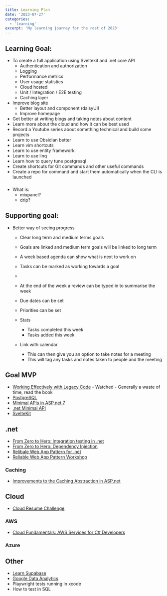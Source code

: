 ```yaml
---
title: Learning Plan
date: '2023-07-27'
categories:
  - 'learning'
excerpt: 'My learning journey for the rest of 2023'
---
```


## Learning Goal:
- To create a full application using Sveltekit and .net core API
  - Authentication and authorization
  - Logging
  - Performance metrics
  - User usage statistics
  - Cloud hosted
  - Unit / Integration / E2E testing
  - Caching layer
- Improve blog site 
  - Better layout and component (daisyUI)
  - Improve homepage
- Get better at writing blogs and taking notes about content
- Learn more about the cloud and how it can be best used
- Record a Youtube series about something technical and build some projects
- Learn to use Obsidian better
- Learn vim shortcuts
- Learn to use entity framework
- Learn to use linq
- Learn how to query tune postgresql
- Create shortcuts for Git commands and other useful commands
- Create a repo for command and start them automatically when the CLI is launched

###
- What is:
  - mixpanel?
  - drip?
  

## Supporting goal:
- Better way of seeing progress
  - Clear long term and medium terms goals
  - Goals are linked and medium term goals will be linked to long term
  - A week based agenda can show what is next to work on
  - Tasks can be marked as working towards a goal
  - 
  - At the end of the week a review can be typed in to summarise the week
  - Due dates can be set
  - Priorities can be set
  - Stats
    - Tasks completed this week
    - Tasks added this week

  - Link with calendar
    - This can then give you an option to take notes for a meeting
    - This will tag any tasks and notes taken to people and the meeting

  
## Goal MVP
- [Working Effectively with Legacy Code](https://www.youtube.com/watch?v=P_6eDL1aqtA) - Watched - Generally a waste of time, read the book
- [PostgreSQL](https://bigmachine.io/products/sql-orbit/##)
- [Minimal APIs in ASP.net 7](https://www.youtube.com/watch?v=LQ40Fc7K8tU)
- [.net Minimal API](https://dometrain.com/course/from-zero-to-hero-minimal-apis-in-net-with-c)
- [SvelteKit](https://levelup.video/tutorials/sveltekit)

## .net
- [From Zero to Hero: Integration testing in .net](https://app.dometrain.com/courses/enrolled/1791306)
- [From Zero to Hero: Dependency Injection](https://app.dometrain.com/courses/enrolled/1610935)
- [Relibale Web App Pattern for .net](https://devblogs.microsoft.com/dotnet/introducing-the-reliable-web-app-pattern/)
- [Reliable Web App Pattern Workshop](https://github.com/Azure/reliable-web-app-pattern-dotnet-workshop)

### Caching
- [Improvements to the Caching Abstraction in ASP.net](https://devblogs.microsoft.com/dotnet/caching-abstraction-improvements-in-aspnetcore/)

## Cloud

- [Cloud Resume Challenge](https://cloudresumechallenge.dev/)
### AWS 
- [Cloud Fundamentals: AWS Services for C# Developers](https://dometrain.com/course/cloud-fundamentals-aws-services-for-c-developers)

### Azure

## Other
- [Learn Supabase](https://www.youtube.com/watch?v=dU7GwCOgvNY)
- [Google Data Analytics](https://www.coursera.org/google-certificates/data-analytics-certificate)
- Playwright tests running in xcode
- How to test in SQL